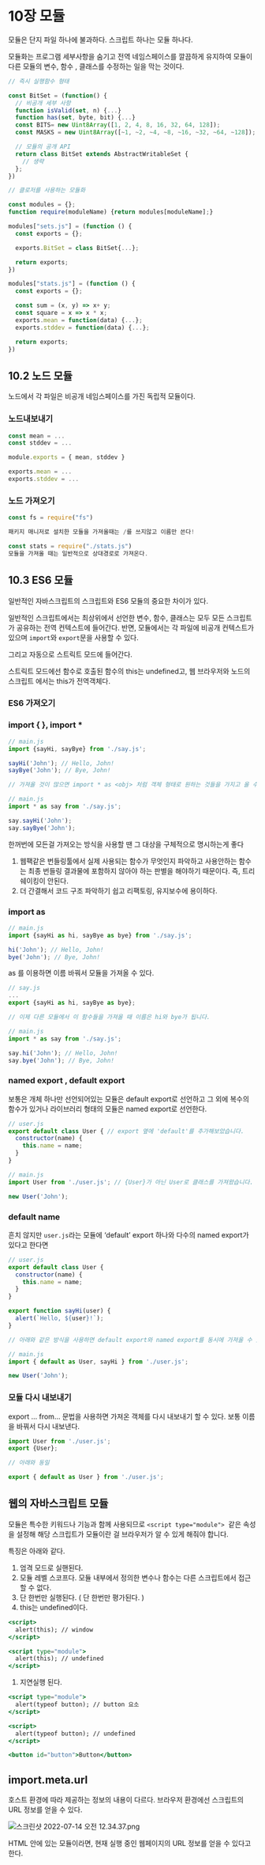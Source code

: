 # 10장 모듈

모듈은 단지 파일 하나에 불과하다. 스크립트 하나는 모듈 하나다.

모듈화는 프로그램 세부사항을 숨기고 전역 네임스페이스를 깔끔하게 유지하여 모듈이 다른 모듈의 변수, 함수 , 클래스를 수정하는 일을 막는 것이다.

```jsx
// 즉시 실행함수 형태

const BitSet = (function() {
  // 비공개 세부 사항
  function isValid(set, n) {...}
  function has(set, byte, bit) {...}
  const BITS= new Uint8Array([1, 2, 4, 8, 16, 32, 64, 128]);
  const MASKS = new Uint8Array([~1, ~2, ~4, ~8, ~16, ~32, ~64, ~128]);

  // 모듈의 공개 API
  return class BitSet extends AbstractWritableSet {
    // 생략
  };
})
```

```jsx
// 클로저를 사용하는 모듈화

const modules = {};
function require(moduleName) {return modules[moduleName];}

modules["sets.js"] = (function () {
  const exports = {};

  exports.BitSet = class BitSet{...};

  return exports;
})

modules["stats.js"] = (function () {
  const exports = {};

  const sum = (x, y) => x+ y;
  const square = x => x * x;
  exports.mean = function(data) {...};
  exports.stddev = function(data) {...};

  return exports;
})
```

## 10.2 노드 모듈

노드에서 각 파일은 비공개 네임스페이스를 가진 독립적 모듈이다.

### 노드내보내기

```jsx
const mean = ...
const stddev = ...

module.exports = { mean, stddev }
```

```jsx
exports.mean = ...
exports.stddev = ...
```

### 노드 가져오기

```jsx
const fs = require("fs")

패키지 매니저로 설치한 모듈을 가져올때는 /를 쓰지않고 이름만 쓴다!

const stats = require("./stats.js")
모듈을 가져올 때는 일반적으로 상대경로로 가져온다.
```

## 10.3 ES6 모듈

일반적인 자바스크립트의 스크립트와 ES6 모듈의 중요한 차이가 있다.

일반적인 스크립트에서는 최상위에서 선언한 변수, 함수, 클래스는 모두 모든 스크립트가 공유하는 전역 컨텍스트에 들어간다. 반면, 모듈에서는 각 파일에 비공개 컨텍스트가 있으며 `import`와 `export`문을 사용할 수 있다.

그리고 자동으로 스트릭트 모드에 들어간다. 

스트릭트 모드에선 함수로 호출된 함수의 this는 undefined고, 웹 브라우저와 노드의 스크립트 에서는 this가 전역객체다.

### ES6 가져오기

### import { }, import *

```jsx
// main.js
import {sayHi, sayBye} from './say.js';

sayHi('John'); // Hello, John!
sayBye('John'); // Bye, John!

// 가져올 것이 많으면 import * as <obj> 처럼 객체 형태로 원하는 것들을 가지고 올 수 있습니다

// main.js
import * as say from './say.js';

say.sayHi('John');
say.sayBye('John');
```

한꺼번에 모든걸 가져오는 방식을 사용할 땐 그 대상을 구체적으로 명시하는게 좋다

1. 웹팩같은 번들링툴에서 실제 사용되는 함수가 무엇인지 파악하고 사용안하는 함수는 최종 번들링 결과물에 포함하지 않아야 하는 판별을 해야하기 때문이다. 즉, 트리쉐이킹이 안된다.
2. 더 간결해서 코드 구조 파악하기 쉽고 리팩토링, 유지보수에 용이하다.

### import as

```jsx
// main.js
import {sayHi as hi, sayBye as bye} from './say.js';

hi('John'); // Hello, John!
bye('John'); // Bye, John!
```

as 를 이용하면 이름 바꿔서 모듈을 가져올 수 있다.

```jsx
// say.js
...
export {sayHi as hi, sayBye as bye};

// 이제 다른 모듈에서 이 함수들을 가져올 때 이름은 hi와 bye가 됩니다.

// main.js
import * as say from './say.js';

say.hi('John'); // Hello, John!
say.bye('John'); // Bye, John!
```

### named export , default export

보통은 개체 하나만 선언되어있는 모듈은 default export로 선언하고 그 외에 복수의 함수가 있거나 라이브러리 형태의 모듈은 named export로 선언한다.

```jsx
// user.js
export default class User { // export 옆에 'default'를 추가해보았습니다.
  constructor(name) {
    this.name = name;
  }
}

// main.js
import User from './user.js'; // {User}가 아닌 User로 클래스를 가져왔습니다.

new User('John');
```

### default name

흔치 않지만 `user.js`라는 모듈에 ‘default’ export 하나와 다수의 named export가 있다고 한다면

```jsx
// user.js
export default class User {
  constructor(name) {
    this.name = name;
  }
}

export function sayHi(user) {
  alert(`Hello, ${user}!`);
}

// 아래와 같은 방식을 사용하면 default export와 named export를 동시에 가져올 수 있습니다.

// main.js
import { default as User, sayHi } from './user.js';

new User('John');
```

### 모듈 다시 내보내기

export … from… 문법을 사용하면 가져온 객체를 다시 내보내기 할 수 있다. 보통 이름을 바꿔서 다시 내보낸다.

```jsx
import User from './user.js';
export {User};

// 아래와 동일

export { default as User } from './user.js';
```

## 웹의 자바스크립트 모듈

모듈은 특수한 키워드나 기능과 함께 사용되므로 `<script type="module">`
 같은 속성을 설정해 해당 스크립트가 모듈이란 걸 브라우저가 알 수 있게 해줘야 합니다.

특징은 아래와 같다.

1. 엄격 모드로 실핸된다.
2. 모듈 레벨 스코프다. 모듈 내부에서 정의한 변수나 함수는 다른 스크립트에서 접근할 수 없다.
3. 단 한번만 실행된다. ( 단 한번만 평가된다. )
4. this는 undefined이다.

```jsx
<script>
  alert(this); // window
</script>

<script type="module">
  alert(this); // undefined
</script>
```

1. 지연실행 된다.

```jsx
<script type="module">
  alert(typeof button); // button 요소
</script>

<script>
  alert(typeof button); // undefined
</script>

<button id="button">Button</button>
```

## import.meta.url

호스트 환경에 따라 제공하는 정보의 내용이 다르다. 브라우저 환경에선 스크립트의 URL 정보를 얻을 수 있다.

![스크린샷 2022-07-14 오전 12.34.37.png](https://s3-us-west-2.amazonaws.com/secure.notion-static.com/f56b2ac7-3260-4f80-80c5-ff004de54572/스크린샷_2022-07-14_오전_12.34.37.png)

HTML 안에 있는 모듈이라면, 현재 실행 중인 웹페이지의 URL 정보를 얻을 수 있다고 한다.
